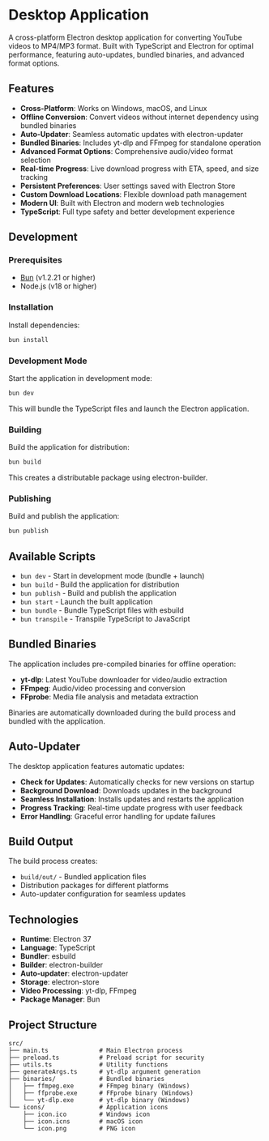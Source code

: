 # Desktop Application

A cross-platform Electron desktop application for converting YouTube videos to MP4/MP3 format. Built with TypeScript and Electron for optimal performance, featuring auto-updates, bundled binaries, and advanced format options.

## Features

- **Cross-Platform**: Works on Windows, macOS, and Linux
- **Offline Conversion**: Convert videos without internet dependency using bundled binaries
- **Auto-Updater**: Seamless automatic updates with electron-updater
- **Bundled Binaries**: Includes yt-dlp and FFmpeg for standalone operation
- **Advanced Format Options**: Comprehensive audio/video format selection
- **Real-time Progress**: Live download progress with ETA, speed, and size tracking
- **Persistent Preferences**: User settings saved with Electron Store
- **Custom Download Locations**: Flexible download path management
- **Modern UI**: Built with Electron and modern web technologies
- **TypeScript**: Full type safety and better development experience

## Development

### Prerequisites

- [Bun](https://bun.sh/) (v1.2.21 or higher)
- Node.js (v18 or higher)

### Installation

Install dependencies:

```bash
bun install
```

### Development Mode

Start the application in development mode:

```bash
bun dev
```

This will bundle the TypeScript files and launch the Electron application.

### Building

Build the application for distribution:

```bash
bun build
```

This creates a distributable package using electron-builder.

### Publishing

Build and publish the application:

```bash
bun publish
```

## Available Scripts

- `bun dev` - Start in development mode (bundle + launch)
- `bun build` - Build the application for distribution
- `bun publish` - Build and publish the application
- `bun start` - Launch the built application
- `bun bundle` - Bundle TypeScript files with esbuild
- `bun transpile` - Transpile TypeScript to JavaScript

## Bundled Binaries

The application includes pre-compiled binaries for offline operation:

- **yt-dlp**: Latest YouTube downloader for video/audio extraction
- **FFmpeg**: Audio/video processing and conversion
- **FFprobe**: Media file analysis and metadata extraction

Binaries are automatically downloaded during the build process and bundled with the application.

## Auto-Updater

The desktop application features automatic updates:

- **Check for Updates**: Automatically checks for new versions on startup
- **Background Download**: Downloads updates in the background
- **Seamless Installation**: Installs updates and restarts the application
- **Progress Tracking**: Real-time update progress with user feedback
- **Error Handling**: Graceful error handling for update failures

## Build Output

The build process creates:

- `build/out/` - Bundled application files
- Distribution packages for different platforms
- Auto-updater configuration for seamless updates

## Technologies

- **Runtime**: Electron 37
- **Language**: TypeScript
- **Bundler**: esbuild
- **Builder**: electron-builder
- **Auto-updater**: electron-updater
- **Storage**: electron-store
- **Video Processing**: yt-dlp, FFmpeg
- **Package Manager**: Bun

## Project Structure

```
src/
├── main.ts              # Main Electron process
├── preload.ts           # Preload script for security
├── utils.ts             # Utility functions
├── generateArgs.ts      # yt-dlp argument generation
├── binaries/            # Bundled binaries
│   ├── ffmpeg.exe       # FFmpeg binary (Windows)
│   ├── ffprobe.exe      # FFprobe binary (Windows)
│   └── yt-dlp.exe       # yt-dlp binary (Windows)
└── icons/               # Application icons
    ├── icon.ico         # Windows icon
    ├── icon.icns        # macOS icon
    └── icon.png         # PNG icon
```
